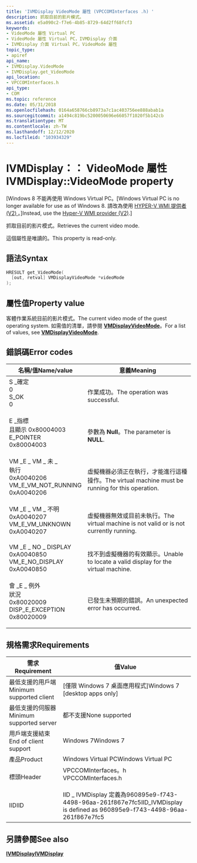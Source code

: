 ```yaml
---
title: 'IVMDisplay VideoMode 屬性 (VPCCOMInterfaces .h) '
description: 抓取目前的影片模式。
ms.assetid: e5a090c2-f7e6-4b85-8729-64d2ff68fcf3
keywords:
- VideoMode 屬性 Virtual PC
- VideoMode 屬性 Virtual PC，IVMDisplay 介面
- IVMDisplay 介面 Virtual PC，VideoMode 屬性
topic_type:
- apiref
api_name:
- IVMDisplay.VideoMode
- IVMDisplay.get_VideoMode
api_location:
- VPCCOMInterfaces.h
api_type:
- COM
ms.topic: reference
ms.date: 05/31/2018
ms.openlocfilehash: 0164a658766cb8973a7c1ac403756ee888abab1a
ms.sourcegitcommit: a1494c819bc5200050696e66057f1020f5b142cb
ms.translationtype: MT
ms.contentlocale: zh-TW
ms.lasthandoff: 12/12/2020
ms.locfileid: "103934329"
---
```

# <a name="ivmdisplayvideomode-property"></a><span data-ttu-id="9dffb-106">IVMDisplay：： VideoMode 屬性</span><span class="sxs-lookup"><span data-stu-id="9dffb-106">IVMDisplay::VideoMode property</span></span>

<span data-ttu-id="9dffb-107">\[Windows 8 不能再使用 Windows Virtual PC。</span><span class="sxs-lookup"><span data-stu-id="9dffb-107">\[Windows Virtual PC is no longer available for use as of Windows 8.</span></span> <span data-ttu-id="9dffb-108">請改為使用 [HYPER-V WMI 提供者 (V2) ](/windows/desktop/HyperV_v2/windows-virtualization-portal)。\]</span><span class="sxs-lookup"><span data-stu-id="9dffb-108">Instead, use the [Hyper-V WMI provider (V2)](/windows/desktop/HyperV_v2/windows-virtualization-portal).\]</span></span>

<span data-ttu-id="9dffb-109">抓取目前的影片模式。</span><span class="sxs-lookup"><span data-stu-id="9dffb-109">Retrieves the current video mode.</span></span>

<span data-ttu-id="9dffb-110">這個屬性是唯讀的。</span><span class="sxs-lookup"><span data-stu-id="9dffb-110">This property is read-only.</span></span>

## <a name="syntax"></a><span data-ttu-id="9dffb-111">語法</span><span class="sxs-lookup"><span data-stu-id="9dffb-111">Syntax</span></span>


```C++
HRESULT get_VideoMode(
  [out, retval] VMDisplayVideoMode *videoMode
);
```



## <a name="property-value"></a><span data-ttu-id="9dffb-112">屬性值</span><span class="sxs-lookup"><span data-stu-id="9dffb-112">Property value</span></span>

<span data-ttu-id="9dffb-113">客體作業系統目前的影片模式。</span><span class="sxs-lookup"><span data-stu-id="9dffb-113">The current video mode of the guest operating system.</span></span> <span data-ttu-id="9dffb-114">如需值的清單，請參閱 [**VMDisplayVideoMode**](vmdisplayvideomode.md)。</span><span class="sxs-lookup"><span data-stu-id="9dffb-114">For a list of values, see [**VMDisplayVideoMode**](vmdisplayvideomode.md).</span></span>

## <a name="error-codes"></a><span data-ttu-id="9dffb-115">錯誤碼</span><span class="sxs-lookup"><span data-stu-id="9dffb-115">Error codes</span></span>



| <span data-ttu-id="9dffb-116">名稱/值</span><span class="sxs-lookup"><span data-stu-id="9dffb-116">Name/value</span></span>                                                                                                                                                         | <span data-ttu-id="9dffb-117">意義</span><span class="sxs-lookup"><span data-stu-id="9dffb-117">Meaning</span></span>                                                                  |
|--------------------------------------------------------------------------------------------------------------------------------------------------------------------|--------------------------------------------------------------------------|
| <dl> <span data-ttu-id="9dffb-118"><dt>S \_確定</dt> <dt>0</dt></span><span class="sxs-lookup"><span data-stu-id="9dffb-118"><dt>S\_OK</dt> <dt>0</dt></span></span> </dl>                            | <span data-ttu-id="9dffb-119">作業成功。</span><span class="sxs-lookup"><span data-stu-id="9dffb-119">The operation was successful.</span></span><br/>                                 |
| <dl> <span data-ttu-id="9dffb-120"><dt>E \_指標</dt><dt>且顯示 0x80004003</dt></span><span class="sxs-lookup"><span data-stu-id="9dffb-120"><dt>E\_POINTER</dt> <dt>0x80004003</dt></span></span> </dl>              | <span data-ttu-id="9dffb-121">參數為 **Null**。</span><span class="sxs-lookup"><span data-stu-id="9dffb-121">The parameter is **NULL**.</span></span><br/>                                    |
| <dl> <span data-ttu-id="9dffb-122"><dt>VM \_E \_ VM \_ 未 \_ </dt>執行 <dt>0xA0040206</dt></span><span class="sxs-lookup"><span data-stu-id="9dffb-122"><dt>VM\_E\_VM\_NOT\_RUNNING</dt> <dt>0xA0040206</dt></span></span> </dl> | <span data-ttu-id="9dffb-123">虛擬機器必須正在執行，才能進行這種操作。</span><span class="sxs-lookup"><span data-stu-id="9dffb-123">The virtual machine must be running for this operation.</span></span><br/>       |
| <dl> <span data-ttu-id="9dffb-124"><dt>VM \_E \_ VM \_ 不明</dt> <dt>0xA0040207</dt></span><span class="sxs-lookup"><span data-stu-id="9dffb-124"><dt>VM\_E\_VM\_UNKNOWN</dt> <dt>0xA0040207</dt></span></span> </dl>      | <span data-ttu-id="9dffb-125">虛擬機器無效或目前未執行。</span><span class="sxs-lookup"><span data-stu-id="9dffb-125">The virtual machine is not valid or is not currently running.</span></span><br/> |
| <dl> <span data-ttu-id="9dffb-126"><dt>VM \_E \_ NO \_ DISPLAY</dt> <dt>0xA0040850</dt></span><span class="sxs-lookup"><span data-stu-id="9dffb-126"><dt>VM\_E\_NO\_DISPLAY</dt> <dt>0xA0040850</dt></span></span> </dl>      | <span data-ttu-id="9dffb-127">找不到虛擬機器的有效顯示。</span><span class="sxs-lookup"><span data-stu-id="9dffb-127">Unable to locate a valid display for the virtual machine.</span></span><br/>     |
| <dl> <span data-ttu-id="9dffb-128"><dt>會 \_E \_ 例外</dt>狀況 <dt>0x80020009</dt></span><span class="sxs-lookup"><span data-stu-id="9dffb-128"><dt>DISP\_E\_EXCEPTION</dt> <dt>0x80020009</dt></span></span> </dl>      | <span data-ttu-id="9dffb-129">已發生未預期的錯誤。</span><span class="sxs-lookup"><span data-stu-id="9dffb-129">An unexpected error has occurred.</span></span><br/>                             |



## <a name="requirements"></a><span data-ttu-id="9dffb-130">規格需求</span><span class="sxs-lookup"><span data-stu-id="9dffb-130">Requirements</span></span>



| <span data-ttu-id="9dffb-131">需求</span><span class="sxs-lookup"><span data-stu-id="9dffb-131">Requirement</span></span> | <span data-ttu-id="9dffb-132">值</span><span class="sxs-lookup"><span data-stu-id="9dffb-132">Value</span></span> |
|-------------------------------------|-----------------------------------------------------------------------------------------------|
| <span data-ttu-id="9dffb-133">最低支援的用戶端</span><span class="sxs-lookup"><span data-stu-id="9dffb-133">Minimum supported client</span></span><br/> | <span data-ttu-id="9dffb-134">\[僅限 Windows 7 桌面應用程式\]</span><span class="sxs-lookup"><span data-stu-id="9dffb-134">Windows 7 \[desktop apps only\]</span></span><br/>                                                    |
| <span data-ttu-id="9dffb-135">最低支援的伺服器</span><span class="sxs-lookup"><span data-stu-id="9dffb-135">Minimum supported server</span></span><br/> | <span data-ttu-id="9dffb-136">都不支援</span><span class="sxs-lookup"><span data-stu-id="9dffb-136">None supported</span></span><br/>                                                                     |
| <span data-ttu-id="9dffb-137">用戶端支援結束</span><span class="sxs-lookup"><span data-stu-id="9dffb-137">End of client support</span></span><br/>    | <span data-ttu-id="9dffb-138">Windows 7</span><span class="sxs-lookup"><span data-stu-id="9dffb-138">Windows 7</span></span><br/>                                                                          |
| <span data-ttu-id="9dffb-139">產品</span><span class="sxs-lookup"><span data-stu-id="9dffb-139">Product</span></span><br/>                  | <span data-ttu-id="9dffb-140">Windows Virtual PC</span><span class="sxs-lookup"><span data-stu-id="9dffb-140">Windows Virtual PC</span></span><br/>                                                                 |
| <span data-ttu-id="9dffb-141">標頭</span><span class="sxs-lookup"><span data-stu-id="9dffb-141">Header</span></span><br/>                   | <dl> <span data-ttu-id="9dffb-142"><dt>VPCCOMInterfaces。h</dt></span><span class="sxs-lookup"><span data-stu-id="9dffb-142"><dt>VPCCOMInterfaces.h</dt></span></span> </dl> |
| <span data-ttu-id="9dffb-143">IID</span><span class="sxs-lookup"><span data-stu-id="9dffb-143">IID</span></span><br/>                      | <span data-ttu-id="9dffb-144">IID \_ IVMDisplay 定義為960895e9-f743-4498-96aa-261f867e7fc5</span><span class="sxs-lookup"><span data-stu-id="9dffb-144">IID\_IVMDisplay is defined as 960895e9-f743-4498-96aa-261f867e7fc5</span></span><br/>                 |



## <a name="see-also"></a><span data-ttu-id="9dffb-145">另請參閱</span><span class="sxs-lookup"><span data-stu-id="9dffb-145">See also</span></span>

<dl> <dt>

[<span data-ttu-id="9dffb-146">**IVMDisplay**</span><span class="sxs-lookup"><span data-stu-id="9dffb-146">**IVMDisplay**</span></span>](ivmdisplay.md)
</dt> </dl>

 

